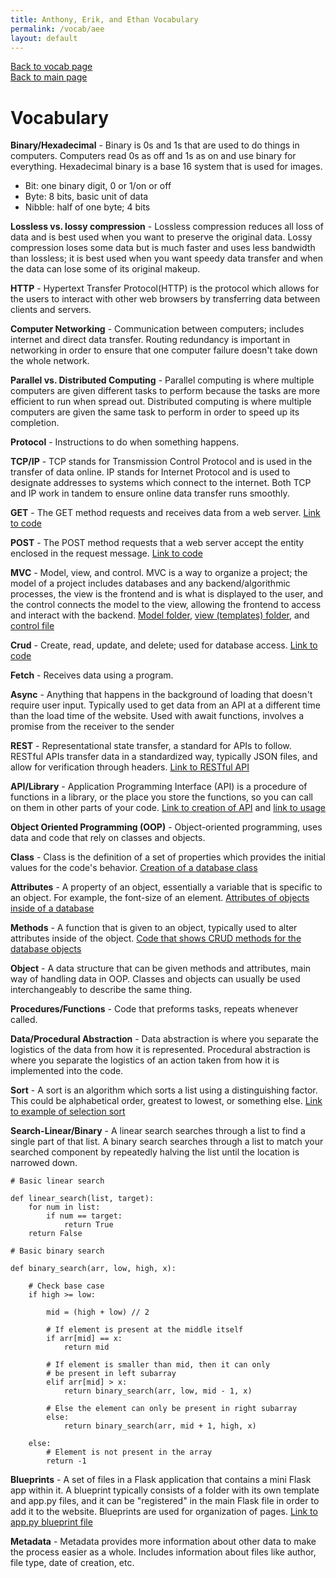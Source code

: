 ```yaml
---
title: Anthony, Erik, and Ethan Vocabulary
permalink: /vocab/aee
layout: default
---
```


[Back to vocab page](/vocab)
<br />
[Back to main page](/)

# Vocabulary

**Binary/Hexadecimal** - Binary is 0s and 1s that are used to do things in computers. Computers read 0s as off and 1s as on and use binary for everything. Hexadecimal binary is a base 16 system that is used for images. 
- Bit: one binary digit, 0 or 1/on or off
- Byte: 8 bits, basic unit of data
- Nibble: half of one byte; 4 bits 

**Lossless vs. lossy compression** - Lossless compression reduces all loss of data and is best used when you want to preserve the original data. Lossy compression loses some data but is much faster and uses less bandwidth than lossless; it is best used when you want speedy data transfer and when the data can lose some of its original makeup.

**HTTP** - Hypertext Transfer Protocol(HTTP) is the protocol which allows for the users to interact with other web browsers by transferring data between clients and servers.

**Computer Networking** - Communication between computers; includes internet and direct data transfer. Routing redundancy is important in networking in order to ensure that one computer failure doesn't take down the whole network.

**Parallel vs. Distributed Computing** - Parallel computing is where multiple computers are given different tasks to perform because the tasks are more efficient to run when spread out. Distributed computing is where multiple computers are given the same task to perform in order to speed up its completion.

**Protocol** - Instructions to do when something happens.

**TCP/IP** - TCP stands for Transmission Control Protocol and is used in the transfer of data online. IP stands for Internet Protocol and is used to designate addresses to systems which connect to the internet. Both TCP and IP work in tandem to ensure online data transfer runs smoothly.

**GET** - The GET method requests and receives data from a web server. [Link to code](https://github.com/tonyhieu/csp-anthonys-harem/blob/026649638b3ff997fbbbbfad13ba515be4506192/app.py#L120-L125)

**POST** - The POST method requests that a web server accept the entity enclosed in the request message. [Link to code](https://github.com/tonyhieu/csp-anthonys-harem/blob/026649638b3ff997fbbbbfad13ba515be4506192/app.py#L133-L142)

**MVC** - Model, view, and control. MVC is a way to organize a project; the model of a project includes databases and any backend/algorithmic processes, the view is the frontend and is what is displayed to the user, and the control connects the model to the view, allowing the frontend to access and interact with the backend. [Model folder](https://github.com/tonyhieu/csp-anthonys-harem/tree/main/model), [view (templates) folder](https://github.com/tonyhieu/csp-anthonys-harem/tree/main/templates), and [control file](https://github.com/tonyhieu/csp-anthonys-harem/blob/main/app.py)

**Crud** - Create, read, update, and delete; used for database access. [Link to code](https://github.com/tonyhieu/csp-anthonys-harem/blob/026649638b3ff997fbbbbfad13ba515be4506192/db.py#L25-L59)

**Fetch** - Receives data using a program.

**Async** - Anything that happens in the background of loading that doesn't require user input. Typically used to get data from an API at a different time than the load time of the website. Used with await functions, involves a promise from the receiver to the sender

**REST** - Representational state transfer, a standard for APIs to follow. RESTful APIs transfer data in a standardized way, typically JSON files, and allow for verification through headers. [Link to RESTful API](https://github.com/tonyhieu/csp-anthonys-harem/blob/main/api/webapi.py)

**API/Library** - Application Programming Interface (API) is a procedure of functions in a library, or the place you store the functions, so you can call on them in other parts of your code. [Link to creation of API](https://github.com/tonyhieu/csp-anthonys-harem/blob/main/api/webapi.py) and [link to usage](https://github.com/tonyhieu/csp-anthonys-harem/blob/026649638b3ff997fbbbbfad13ba515be4506192/app.py#L120-L125)

**Object Oriented Programming (OOP)** - Object-oriented programming, uses data and code that rely on classes and objects.

**Class** - Class is the definition of a set of properties which provides the initial values for the code's behavior. [Creation of a database class](https://github.com/tonyhieu/csp-anthonys-harem/blob/026649638b3ff997fbbbbfad13ba515be4506192/db.py#L14)

**Attributes** - A property of an object, essentially a variable that is specific to an object. For example, the font-size of an element. [Attributes of objects inside of a database](https://github.com/tonyhieu/csp-anthonys-harem/blob/main/db.py#L15-L18)

**Methods** - A function that is given to an object, typically used to alter attributes inside of the object. [Code that shows CRUD methods for the database objects](https://github.com/tonyhieu/csp-anthonys-harem/blob/026649638b3ff997fbbbbfad13ba515be4506192/db.py#L25-L59)

**Object** - A data structure that can be given methods and attributes, main way of handling data in OOP. Classes and objects can usually be used interchangeably to describe the same thing.

**Procedures/Functions** - Code that preforms tasks, repeats whenever called.

**Data/Procedural Abstraction** - Data abstraction is where you separate the logistics of the data from how it is represented. Procedural abstraction is where you separate the logistics of an action taken from how it is implemented into the code.

**Sort** - A sort is an algorithm which sorts a list using a distinguishing factor. This could be alphabetical order, greatest to lowest, or something else. [Link to example of selection sort](https://github.com/Altoid0/FRQ-Site/blob/master/src/main/java/com/application/frq/Anthony/Sorts.java#L22-L38)

**Search-Linear/Binary** - A linear search searches through a list to find a single part of that list. A binary search searches through a list to match your searched component by repeatedly halving the list until the location is narrowed down.

```
# Basic linear search

def linear_search(list, target):
    for num in list:
        if num == target:
            return True
    return False

# Basic binary search

def binary_search(arr, low, high, x):
 
    # Check base case
    if high >= low:
 
        mid = (high + low) // 2
 
        # If element is present at the middle itself
        if arr[mid] == x:
            return mid
 
        # If element is smaller than mid, then it can only
        # be present in left subarray
        elif arr[mid] > x:
            return binary_search(arr, low, mid - 1, x)
 
        # Else the element can only be present in right subarray
        else:
            return binary_search(arr, mid + 1, high, x)
 
    else:
        # Element is not present in the array
        return -1
```


**Blueprints** - A set of files in a Flask application that contains a mini Flask app within it. A blueprint typically consists of a folder with its own template and app.py files, and it can be "registered" in the main Flask file in order to add it to the website. Blueprints are used for organization of pages. [Link to app.py blueprint file](https://github.com/tonyhieu/csp-anthonys-harem/blob/main/anthony/anthony.py)

**Metadata** - Metadata provides more information about other data to make the process easier as a whole. Includes information about files like author, file type, date of creation, etc.
